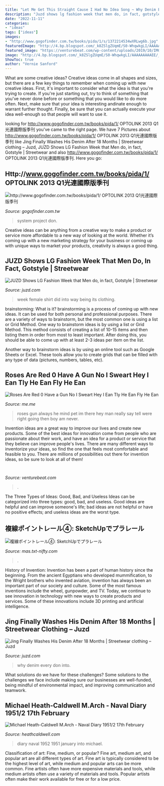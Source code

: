 ```yaml
---
title: "Let Me Get This Straight Cause I Had No Idea Song ~ Why Denim Every Don Into"
description: "Juzd shows lg fashion week that men do, in fact, gotstyle"
date: "2022-11-11"
categories:
- "ideas"
tags: ["ideas"]
images:
- "http://www.gogofinder.com.tw/books/pida/1/s/1372214534wXRLwg6b.jpg"
featuredImage: "http://4.bp.blogspot.com/_k8ZSlgZUqmE/S0-WhqwkgLI/AAAAAAAAAEE/_IBZd-lQxpU/s400/5.JPG"
featured_image: "https://venturebeat.com/wp-content/uploads/2019/10/IMG_2327D-e1572537370560.jpeg"
image: "http://4.bp.blogspot.com/_k8ZSlgZUqmE/S0-WhqwkgLI/AAAAAAAAAEE/_IBZd-lQxpU/s400/5.JPG"
ShowToc: true
author: "Vernie Sanford"
---
```



What are some creative ideas?
Creative ideas come in all shapes and sizes, but there are a few key things to remember when coming up with new creative ideas. First, it's important to consider what the idea is that you're trying to create. If you're just starting out, try to think of something that you've never done before or something that you would like to do more often. Next, make sure that your idea is interesting andinate enough to warrant further thought. Finally, be sure that you can actually execute your idea well-enough so that people will want to use it.

	

		
looking for http://www.gogofinder.com.tw/books/pida/1/ OPTOLINK 2013 Q1光連國際版季刊 you've came to the right page. We have 7 Pictures about http://www.gogofinder.com.tw/books/pida/1/ OPTOLINK 2013 Q1光連國際版季刊 like Jing Finally Washes His Denim After 18 Months | Streetwear clothing – Juzd, JUZD Shows LG Fashion Week that Men do, in fact, Gotstyle | Streetwear and also http://www.gogofinder.com.tw/books/pida/1/ OPTOLINK 2013 Q1光連國際版季刊. Here you go:
		
    
## Http://www.gogofinder.com.tw/books/pida/1/ OPTOLINK 2013 Q1光連國際版季刊

<img loading=lazy src="http://www.gogofinder.com.tw/books/pida/1/s/1372214534wXRLwg6b.jpg" onerror="this.onerror=null;this.src='https://tse1.mm.bing.net/th?id=OIP.afQVcgcfA_a7dydgN9o8IgHaKf&amp;pid=15.1';" alt="http://www.gogofinder.com.tw/books/pida/1/ OPTOLINK 2013 Q1光連國際版季刊">

_Source: gogofinder.com.tw_

>system project don. 

	

Creative ideas can be anything from a creative way to make a product or service more affordable to a new way of looking at the world. Whether it’s coming up with a new marketing strategy for your business or coming up with unique ways to market your products, creativity is always a good thing.

    
## JUZD Shows LG Fashion Week That Men Do, In Fact, Gotstyle | Streetwear

<img loading=lazy src="http://2.bp.blogspot.com/_O96JA2G5zFY/SvQw3zZc7EI/AAAAAAAAAys/UsskdaXHOF4/s400/GP2_3236.jpg" onerror="this.onerror=null;this.src='https://tse3.mm.bing.net/th?id=OIP.D2Den8AgLSOgxSOrqxbEGgAAAA&amp;pid=15.1';" alt="JUZD Shows LG Fashion Week that Men do, in fact, Gotstyle | Streetwear">

_Source: juzd.com_

>week female shirt did into way being its clothing. 

	

brainstorming: What is it?
brainstorming is a process of coming up with new ideas. It can be used for both personal and professional purposes. There are a variety of ways to brainstorm, but the most common one is using a list or Grid Method.
One way to brainstorm ideas is by using a list or Grid Method. This method consists of creating a list of 10-15 items and then listing them in order from most to least important. After doing this, you should be able to come up with at least 2-3 ideas per item on the list.

Another way to brainstorm ideas is by using an online tool such as Google Sheets or Excel. These tools allow you to create grids that can be filled with any type of data (pictures, numbers, tables, etc).

    
## Roses Are Red 0 Have A Gun No I Sweart Hey I Ean Tly He Ean Fly He Ean

<img loading=lazy src="https://pics.me.me/thumb_roses-are-red-0-have-a-gun-no-i-sweart-63502474.png" onerror="this.onerror=null;this.src='https://tse4.mm.bing.net/th?id=OIP.Xa-lj9CfwoL1NFD7DcIcrgAAAA&amp;pid=15.1';" alt="Roses Are Red 0 Have a Gun No I Sweart Hey I Ean Tly He Ean Fly He Ean">

_Source: me.me_

>roses gun always he mind pet im there hey man really say tell were right going then boy am never. 

	

Invention ideas are a great way to improve our lives and create new products. Some of the best ideas for innovation come from people who are passionate about their work, and have an idea for a product or service that they believe can improve people's lives. There are many different ways to inventorize your ideas, so find the one that feels most comfortable and feasible to you. There are millions of possibilities out there for invention ideas, so be sure to look at all of them!

    
## 

<img loading=lazy src="https://venturebeat.com/wp-content/uploads/2019/10/IMG_2327D-e1572537370560.jpeg" onerror="this.onerror=null;this.src='https://tse3.mm.bing.net/th?id=OIP.C1XYG7vkAS1N_UWOfyogOAHaEK&amp;pid=15.1';" alt="">

_Source: venturebeat.com_

>. 

	

The Three Types of Ideas: Good, Bad, and Useless
Ideas can be categorized into three types: good, bad, and useless. Good ideas are helpful and can improve someone's life; bad ideas are not helpful or have no positive effects; and useless ideas are the worst type.

    
## 複線ポイントレール④: SketchUpでプラレール

<img loading=lazy src="http://mas.txt-nifty.com/3d/images/2009/09/13/2009091304.jpg" onerror="this.onerror=null;this.src='https://tse2.mm.bing.net/th?id=OIP.RTssF5TX5ie2QubeTUU0IQHaEK&amp;pid=15.1';" alt="複線ポイントレール④: SketchUpでプラレール">

_Source: mas.txt-nifty.com_

>. 

	

History of Invention:
Invention has been a part of human history since the beginning. From the ancient Egyptians who developed mummification, to the Wright brothers who invented aviation, invention has always been an important part of our society and culture. Some of the most famous inventions include the wheel, gunpowder, and TV. Today, we continue to see innovation in technology with new ways to create products and services. Some of these innovations include 3D printing and artificial intelligence.

    
## Jing Finally Washes His Denim After 18 Months | Streetwear Clothing – Juzd

<img loading=lazy src="http://4.bp.blogspot.com/_k8ZSlgZUqmE/S0-WhqwkgLI/AAAAAAAAAEE/_IBZd-lQxpU/s400/5.JPG" onerror="this.onerror=null;this.src='https://tse1.mm.bing.net/th?id=OIP.WLTWQ73zgTP-KPAt5lOn3wAAAA&amp;pid=15.1';" alt="Jing Finally Washes His Denim After 18 Months | Streetwear clothing – Juzd">

_Source: juzd.com_

>why denim every don into. 

	

What solutions do we have for these challenges?
Some solutions to the challenges we face include making sure our businesses are well-funded, being mindful of environmental impact, and improving communication and teamwork.

    
## Michael Heath-Caldwell M.Arch - Naval Diary 1951/2 17th February

<img loading=lazy src="http://heathcaldwell.com/yahoo_site_admin/assets/images/JHC13.19322636_std.jpg" onerror="this.onerror=null;this.src='https://tse1.mm.bing.net/th?id=OIP.yETR2OwKU_yqwXyQJNyYsgAAAA&amp;pid=15.1';" alt="Michael Heath-Caldwell M.Arch - Naval Diary 1951/2 17th February">

_Source: heathcaldwell.com_

>diary naval 1952 1951 january into michael. 

	

Classification of art: Fine, medium, or popular?
Fine art, medium art, and popular art are all different types of art. Fine art is typically considered to be the highest level of art, while medium and popular arts can be more common. Fine artists often have more expensive materials and tools, while medium artists often use a variety of materials and tools. Popular artists often make their work available for free or for a low price.

